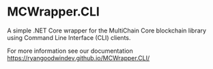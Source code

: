 # MCWrapper.CLI
A simple .NET Core wrapper for the MultiChain Core blockchain library using Command Line Interface (CLI) clients.

For more information see our documentation https://ryangoodwindev.github.io/MCWrapper.CLI/
